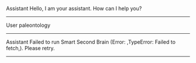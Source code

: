 Assistant
Hello, I am your assistant. How can I help you?
- - - - -
User
paleontology
- - - - -
Assistant
Failed to run Smart Second Brain (Error: ,TypeError: Failed to fetch,). Please retry.
- - - - -
